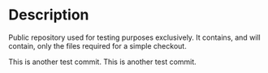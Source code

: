 # Description


Public repository used for testing purposes exclusively. It contains, and will contain, only the files required for a simple checkout.

This is another test commit.
This is another test commit.

